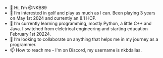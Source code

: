 - 👋 Hi, I’m @NKB89
- 👀 I’m interested in golf and play as much as I can. Been playing 3 years on May 1st 2024 and currently an 8.1 HCP. 
- 🌱 I’m currently learning programming, mostly Python, a little C++ and Java. I switched from elelctrical engineering and starting education February 1st 20224.
- 💞️ I’m looking to collaborate on anything that helps me in my journey as a programmer. 
- 📫 How to reach me - I'm on Discord, my username is nkbdallas. 

<!---
NKB89/NKB89 is a ✨ special ✨ repository because its `README.md` (this file) appears on your GitHub profile.
You can click the Preview link to take a look at your changes.
--->
